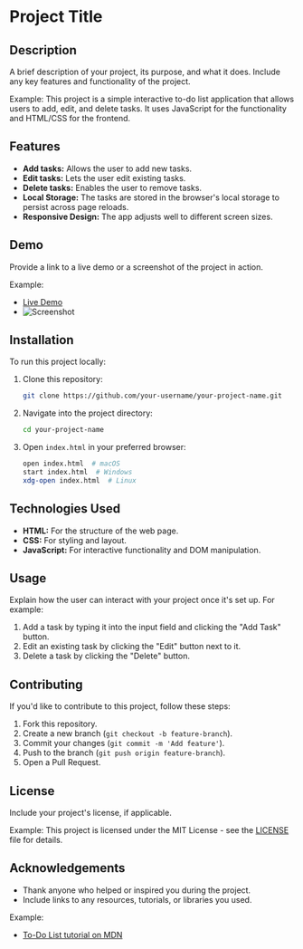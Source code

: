 # Project Title

## Description
A brief description of your project, its purpose, and what it does. Include any key features and functionality of the project.

Example:
This project is a simple interactive to-do list application that allows users to add, edit, and delete tasks. It uses JavaScript for the functionality and HTML/CSS for the frontend.

## Features
- **Add tasks:** Allows the user to add new tasks.
- **Edit tasks:** Lets the user edit existing tasks.
- **Delete tasks:** Enables the user to remove tasks.
- **Local Storage:** The tasks are stored in the browser's local storage to persist across page reloads.
- **Responsive Design:** The app adjusts well to different screen sizes.

## Demo
Provide a link to a live demo or a screenshot of the project in action.

Example:
- [Live Demo](https://your-project-link.com)
- ![Screenshot](screenshot.png)

## Installation

To run this project locally:

1. Clone this repository:
   ```bash
   git clone https://github.com/your-username/your-project-name.git
   ```

2. Navigate into the project directory:
   ```bash
   cd your-project-name
   ```

3. Open `index.html` in your preferred browser:
   ```bash
   open index.html  # macOS
   start index.html  # Windows
   xdg-open index.html  # Linux
   ```

## Technologies Used
- **HTML:** For the structure of the web page.
- **CSS:** For styling and layout.
- **JavaScript:** For interactive functionality and DOM manipulation.

## Usage
Explain how the user can interact with your project once it's set up. For example:

1. Add a task by typing it into the input field and clicking the "Add Task" button.
2. Edit an existing task by clicking the "Edit" button next to it.
3. Delete a task by clicking the "Delete" button.

## Contributing
If you'd like to contribute to this project, follow these steps:

1. Fork this repository.
2. Create a new branch (`git checkout -b feature-branch`).
3. Commit your changes (`git commit -m 'Add feature'`).
4. Push to the branch (`git push origin feature-branch`).
5. Open a Pull Request.

## License
Include your project's license, if applicable.

Example:
This project is licensed under the MIT License - see the [LICENSE](LICENSE) file for details.

## Acknowledgements
- Thank anyone who helped or inspired you during the project.
- Include links to any resources, tutorials, or libraries you used.

Example:
- [To-Do List tutorial on MDN](https://developer.mozilla.org/en-US/docs/Web/API/Document_Object_Model/Introduction)

